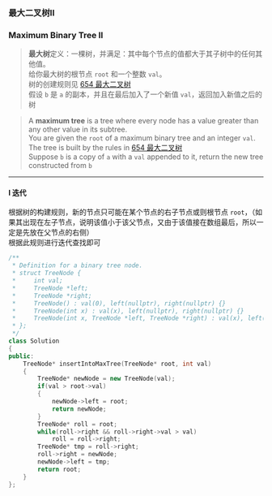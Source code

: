 ### 最大二叉树II
### Maximum Binary Tree II

> **最大树**定义：一棵树，并满足：其中每个节点的值都大于其子树中的任何其他值。  
> 给你最大树的根节点 `root` 和一个整数 `val`。  
> 树的创建规则见 [654 最大二叉树](./%230654%20Maximum%20Binary%20Tree%20最大二叉树.md)  
> 假设 `b` 是 `a` 的副本，并且在最后加入了一个新值 `val`，返回加入新值之后的树  

> A **maximum tree** is a tree where every node has a value greater than any other value in its subtree.  
> You are given the `root` of a maximum binary tree and an integer `val`.  
> The tree is built by the rules in [654 最大二叉树](./%230654%20Maximum%20Binary%20Tree%20最大二叉树.md)  
> Suppose `b` is a copy of `a` with a `val` appended to it, return the new tree constructed from `b`  

----------

#### I 迭代

根据树的构建规则，新的节点只可能在某个节点的右子节点或则根节点 `root`，（如果其出现在左子节点，说明该值小于该父节点，又由于该值接在数组最后，所以一定是先放在父节点的右侧）  
根据此规则进行迭代查找即可  

```cpp
/**
 * Definition for a binary tree node.
 * struct TreeNode {
 *     int val;
 *     TreeNode *left;
 *     TreeNode *right;
 *     TreeNode() : val(0), left(nullptr), right(nullptr) {}
 *     TreeNode(int x) : val(x), left(nullptr), right(nullptr) {}
 *     TreeNode(int x, TreeNode *left, TreeNode *right) : val(x), left(left), right(right) {}
 * };
 */
class Solution 
{
public:
    TreeNode* insertIntoMaxTree(TreeNode* root, int val) 
    {
        TreeNode* newNode = new TreeNode(val);
        if(val > root->val)
        {
            newNode->left = root;
            return newNode;
        }
        TreeNode* roll = root;
        while(roll->right && roll->right->val > val)
            roll = roll->right;
        TreeNode* tmp = roll->right;
        roll->right = newNode;
        newNode->left = tmp;
        return root;
    }
};
```
